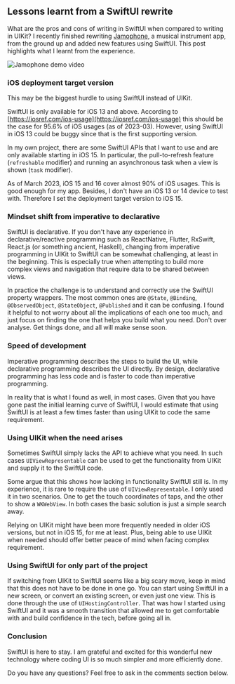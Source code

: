 ## Lessons learnt from a SwiftUI rewrite

What are the pros and cons of writing in SwiftUI when compared to writing in UIKit? I recently finished rewriting [Jamophone](https://apps.apple.com/app/id535422655), a musical instrument app, from the ground up and added new features using SwiftUI. This post highlights what I learnt from the experience.

![Jamophone demo video](/assets/images/2023-03-02/jamophone-demo.gif)

### iOS deployment target version

This may be the biggest hurdle to using SwiftUI instead of UIKit.

SwiftUI is only available for iOS 13 and above. According to [https://iosref.com/ios-usage](https://iosref.com/ios-usage) this should be the case for 95.6% of iOS usages (as of 2023-03). However, using SwiftUI in iOS 13 could be buggy since that is the first supporting version.

In my own project, there are some SwiftUI APIs that I want to use and are only available starting in iOS 15. In particular, the pull-to-refresh feature (`refreshable` modifier) and running an asynchronous task when a view is shown (`task` modifier). 

As of March 2023, iOS 15 and 16 cover almost 90% of iOS usages. This is good enough for my app. Besides, I don't have an iOS 13 or 14 device to test with. Therefore I set the deployment target version to iOS 15.


### Mindset shift from imperative to declarative

SwiftUI is declarative. If you don't have any experience in declarative/reactive programming such as ReactNative, Flutter, RxSwift, React.js (or something ancient, Haskell), changing from imperative programming in UIKit to SwiftUI can be somewhat challenging, at least in the beginning. This is especially true when attempting to build more complex views and navigation that require data to be shared between views.

In practice the challenge is to understand and correctly use the SwiftUI property wrappers. The most common ones are `@State`, `@Binding`, `@ObservedObject`, `@StateObject`, `@Published` and it can be confusing. I found it helpful to not worry about all the implications of each one too much, and just focus on finding the one that helps you build what you need. Don't over analyse. Get things done, and all will make sense soon. 


### Speed of development

Imperative programming describes the steps to build the UI, while declarative programming describes the UI directly. By design, declarative programming has less code and is faster to code than imperative programming. 

In reality that is what I found as well, in most cases. Given that you have gone past the initial learning curve of SwiftUI, I would estimate that using SwiftUI is at least a few times faster than using UIKit to code the same requirement.


### Using UIKit when the need arises

Sometimes SwiftUI simply lacks the API to achieve what you need. In such cases `UIViewRepresentable` can be used to get the functionality from UIKit and supply it to the SwiftUI code.

Some argue that this shows how lacking in functionality SwiftUI still is. In my experience, it is rare to require the use of `UIViewRepresentable`. I only used it in two scenarios. One to get the touch coordinates of taps, and the other to show a `WKWebView`. In both cases the basic solution is just a simple search away.

Relying on UIKit might have been more frequently needed in older iOS versions, but not in iOS 15, for me at least. Plus, being able to use UIKit when needed should offer better peace of mind when facing complex requirement.


### Using SwiftUI for only part of the project

If switching from UIKit to SwiftUI seems like a big scary move, keep in mind that this does not have to be done in one go. You can start using SwiftUI in a new screen, or convert an existing screen, or even just one view. This is done through the use of `UIHostingController`. That was how I started using SwiftUI and it was a smooth transition that allowed me to get comfortable with and build confidence in the tech, before going all in.


### Conclusion

SwiftUI is here to stay. I am grateful and excited for this wonderful new technology where coding UI is so much simpler and more efficiently done.

Do you have any questions? Feel free to ask in the comments section below.


